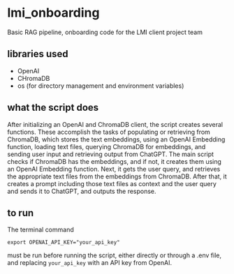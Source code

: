 # lmi_onboarding
Basic RAG pipeline, onboarding code for the LMI client project team

## libraries used
- OpenAI
- CHromaDB
- os (for directory management and environment variables)

## what the script does
After initializing an OpenAI and ChromaDB client, the script creates several functions. These accomplish the tasks of populating or retrieving from ChromaDB, which stores the text embeddings, using an OpenAI Embedding function, loading text files, querying ChromaDB for embeddings, and sending user input and retrieving output from ChatGPT.
The main script checks if ChromaDB has the embeddings, and if not, it creates them using an OpenAI Embedding function. Next, it gets the user query, and retrieves the appropriate text files from the embeddings from ChromaDB. After that, it creates a prompt including those text files as context and the user query and sends it to ChatGPT, and outputs the response. 

## to run
The terminal command
```console
export OPENAI_API_KEY="your_api_key"
```
must be run before running the script, either directly or through a .env file, and replacing ```your_api_key``` with an API key from OpenAI.